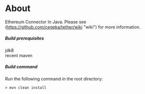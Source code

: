 # About
Ethereum Connector In Java. Please see (https://github.com/cegeka/tether/wiki "wiki") for more information.

##### Build prerequisites
jdk8  
recent maven

##### Build command
Run the following command in the root directory:
```
> mvn clean install
```
